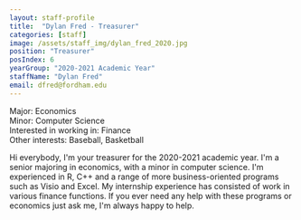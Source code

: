 ```yaml
---
layout: staff-profile
title:  "Dylan Fred - Treasurer"
categories: [staff]
image: /assets/staff_img/dylan_fred_2020.jpg
position: "Treasurer"
posIndex: 6
yearGroup: "2020-2021 Academic Year"
staffName: "Dylan Fred"
email: dfred@fordham.edu
---
```


Major: Economics<br>
Minor: Computer Science<br>
Interested in working in: Finance<br>
Other interests: Baseball, Basketball<br>

Hi everybody, I&#39;m your treasurer for the 2020-2021 academic year. I&#39;m a senior majoring in economics, with a minor in computer science. I&#39;m experienced in R, C++ and a range of more business-oriented programs such as Visio and Excel. My internship experience has consisted of work in various finance functions. If you ever need any help with these programs or economics just ask me, I&#39;m always happy to help.